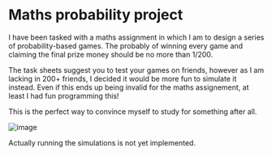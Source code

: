 # Maths probability project

I have been tasked with a maths assignment in which I am to design a series of probability-based games. The probably of winning every game and claiming the final prize money should be no more than 1/200.

The task sheets suggest you to test your games on friends, however as I am lacking in 200+ friends, I decided it would be more fun to simulate it instead. Even if this ends up being invalid for the maths assignement, at least I had fun programming this!

This is the perfect way to convince myself to study for something after all.

![image](https://cdn.discordapp.com/attachments/577832597686583310/988456471035514950/Screen_Shot_2022-06-20_at_22.51.28.png)

Actually running the simulations is not yet implemented.